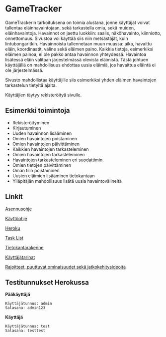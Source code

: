 # GameTracker
GameTrackerin tarkoituksena on toimia alustana, jonne käyttäjät voivat tallentaa eläinhavaintojaan, sekä tarkastella omia, sekä muiden, eläinhavaintoja. Havainnot on jaettu luokkiin: saalis, näköhavainto, kiinniotto, onnettomuus. Sivustoa voi käyttää siis niin metsästäjät, kuin lintubongaritkin. Havainnoista tallennetaan muun muassa: aika, havaittu eläin, koordinaatit, väline sekä eläimen paino. Kaikkia tietoja, esimerkiksi eläimen painoa, ei ole pakko antaa havainnon yhteydessä. Havaintoa lisätessä eläin valitaan järjestelmässä olevista eläimistä. Tästä johtuen käyttäjällä on mahdollisuus ehdottaa uusia eläimiä, jos havaittua eläintä ei ole järjestelmässä.

Sivusto mahdollistaa käyttäjille siis esimerkiksi yhden eläimen havaintojen tarkastelun tietyltä ajalta.

Käyttäjien täytyy rekisteröityä sivulle.

## Esimerkki toimintoja
* Rekisteröityminen
* Kirjautuminen
* Uuden havainnon lisääminen
* Omien havaintojen poistaminen
* Omien havaintojen päivittäminen
* Kaikkien havaintojen tarkasteleminen
* Omien havaintojen tarkasteleminen
* Havaintojen tarkasteleminen eri suodattimin.
* Omien tietojen päivittäminen
* Oman tilin poistaminen
* Uusien eläimien lisääminen tietokantaan
* Ylläpitäjän mahdollisuus lisätä uusia havaintovälineitä

## Linkit
[Asennusohje](https://github.com/LauriTahvanainen/GameTracker/blob/master/documentation/asennusohje.md)

[Käyttöohje](https://github.com/LauriTahvanainen/GameTracker/blob/master/documentation/kayttoohje.md)

[Heroku](https://gmtrackr.herokuapp.com/)

[Task List](https://github.com/LauriTahvanainen/GameTracker/blob/master/documentation/tasklist.md)

[Tietokantarakenne](https://github.com/LauriTahvanainen/GameTracker/blob/master/documentation/tietokantarakenne.md)

[Käyttäjätarinat](https://github.com/LauriTahvanainen/GameTracker/blob/master/documentation/kayttajatarinat.md)

[Rajoitteet, puuttuvat ominaisuudet sekä jatkokehitysideoita](https://github.com/LauriTahvanainen/GameTracker/blob/master/documentation/puutteet.md)

## Testitunnukset Herokussa
**Pääkäyttäjä**

    Käyttäjätunnus: admin
    Salasana: admin123

**Käyttäjä**

    Käyttäjätunnus: test
    Salasana: testtest

